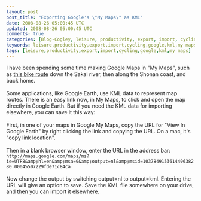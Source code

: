 ```yaml
---           
layout: post
post_title: "Exporting Google's \"My Maps\" as KML"
date: 2008-08-26 05:00:45 UTC
updated: 2008-08-26 05:00:45 UTC
comments: true
categories: [Blog-Cogley, leisure, productivity, export, import, cycling, google, kml, my maps]
keywords: leisure,productivity,export,import,cycling,google,kml,my maps
tags: [leisure,productivity,export,import,cycling,google,kml,my maps]
---
```

 
I have been spending some time making Google Maps in "My Maps", such as [this bike route](http://maps.google.com/maps/ms?ie=UTF8&hl=en&msa=0&msid=103784915361440638280.00045507229fde71c84ca&ll=35.357416,139.43985&spn=0.15596,0.360489&z=12) down the Sakai river, then along the Shonan coast, and back home.<br /><br />Some applications, like Google Earth, use KML data to represent map routes. There is an easy link now, in My Maps, to click and open the map directly in Google Earth. But if you need the KML data for importing elsewhere, you can save it this way:<br /><br />First, in one of your maps in Google My Maps, copy the URL for "View In Google Earth" by right clicking the link and copying the URL. On a mac, it's "copy link location".<br /><br />Then in a blank browser window, enter the URL in the address bar:<br />``http://maps.google.com/maps/ms?ie=UTF8&amp;hl=en&amp;msa=0&amp;output=nl&amp;msid=103784915361440638280.00045507229fde71c84ca``<br /><br />Now change the output by switching output=nl to output=kml. Entering the URL will give an option to save. Save the KML file somewhere on your drive, and then you can import it elsewhere.<br /><br />